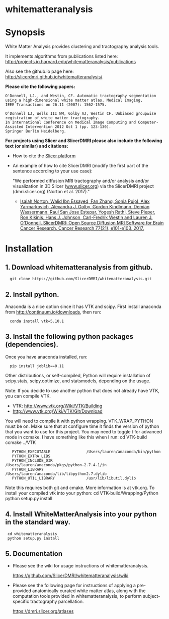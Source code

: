 whitematteranalysis
===================

# Synopsis
White Matter Analysis provides clustering and tractography analysis tools.

It implements algorithms from publications listed here:
http://projects.iq.harvard.edu/whitematteranalysis/publications

Also see the github.io page here:
http://slicerdmri.github.io/whitematteranalysis/

**Please cite the following papers:**

    O'Donnell, LJ., and Westin, CF. Automatic tractography segmentation
    using a high-dimensional white matter atlas. Medical Imaging,
    IEEE Transactions on 26.11 (2007): 1562-1575.

    O’Donnell LJ, Wells III WM, Golby AJ, Westin CF. Unbiased groupwise registration of white matter tractography.
    In International Conference on Medical Image Computing and Computer-Assisted Intervention 2012 Oct 1 (pp. 123-130).
    Springer Berlin Heidelberg.

**For projects using Slicer and SlicerDMRI please also include the following text (or similar) and citations:**

* How to cite the [Slicer platform](http://wiki.slicer.org/slicerWiki/index.php/CitingSlicer)
* An example of how to cite SlicerDMRI (modify the first part of the sentence according to your use case):

    "We performed diffusion MRI tractography and/or analysis and/or visualization in 3D Slicer (www.slicer.org) via the SlicerDMRI project (dmri.slicer.org) (Norton et al. 2017)."
    
    - [Isaiah Norton, Walid Ibn Essayed, Fan Zhang, Sonia Pujol, Alex Yarmarkovich, Alexandra J. Golby, Gordon Kindlmann, Demian Wassermann, Raul San Jose Estepar, Yogesh Rathi, Steve Pieper, Ron Kikinis, Hans J. Johnson, Carl-Fredrik Westin and Lauren J. O'Donnell. SlicerDMRI: Open Source Diffusion MRI Software for Brain Cancer Research. Cancer Research 77(21), e101-e103, 2017.](http://cancerres.aacrjournals.org/content/77/21/e101)

# Installation
## 1. Download whitematteranalysis from github. 

      git clone https://github.com/SlicerDMRI/whitematteranalysis.git
      
## 2. Install python. 
Anaconda is a nice option since it has VTK and scipy.
First install anaconda from http://continuum.io/downloads, then run: 

      conda install vtk=5.10.1

## 3. Install the following python packages (dependencies).

Once you have anaconda installed, run: 

      pip install joblib==0.11

Other distributions, or self-compiled, Python will require installation of scipy.stats, scipy.optimize, and statsmodels, depending on the usage.

Note: If you decide to use another python that does not already have VTK, you can compile VTK.
* VTK: http://www.vtk.org/Wiki/VTK/Building
* http://www.vtk.org/Wiki/VTK/Git/Download

You will need to compile it with python wrapping. VTK_WRAP_PYTHON must be on.
Make sure that at configure time it finds the version of python that you want to use for this project. You may need to toggle t for advanced mode in ccmake. I have something like this when I run:
     cd VTK-build
     ccmake ../VTK

       PYTHON_EXECUTABLE                /Users/lauren/anaconda/bin/python            
       PYTHON_EXTRA_LIBS                                                             
       PYTHON_INCLUDE_DIR               /Users/lauren/anaconda/pkgs/python-2.7.4-1/in
       PYTHON_LIBRARY                   /Users/lauren/anaconda/lib/libpython2.7.dylib
       PYTHON_UTIL_LIBRARY              /usr/lib/libutil.dylib   

Note this requires both git and cmake. More information is at vtk.org.
To install your compiled vtk into your python:
     cd VTK-build/Wrapping/Python
     python setup.py install

## 4. Install WhiteMatterAnalysis into your python in the standard way.

     cd whitematteranalysis
     python setup.py install

## 5. Documentation
* Please see the wiki for usage instructions of whitematteranalysis.

    https://github.com/SlicerDMRI/whitematteranalysis/wiki

* Please see the following page for instructions of applying a pre-provided anatomically curated white matter atlas, along with the computation tools provided in whitematteranalysis, to perform subject-specific tractography parcellation. 

    https://dmri.slicer.org/atlases


